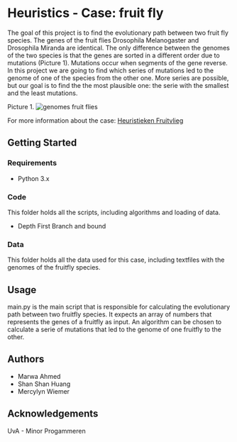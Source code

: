 # Heuristics - Case: fruit fly #

The goal of this project is to find the evolutionary path between two fruit fly species. The genes of the fruit flies Drosophila Melanogaster and Drosophila Miranda are identical. The only difference between the genomes of the two species is that the genes are sorted in a different order due to mutations (Picture 1). Mutations occur when segments of the gene reverse. In this project we are going to find which series of mutations led to the genome of one of the species from the other one. More series are possible, but our goal is to find the the most plausible one: the serie with the smallest and the least mutations.

Picture 1.
![genomes fruit flies](http://heuristieken.nl/wiki/images/0/03/Tweegenomen.gif)


For more information about the case:
[Heuristieken Fruitvlieg](http://heuristieken.nl/wiki/index.php?title=Fruitvliegen)

## Getting Started ##

### Requirements ###
- Python 3.x

### Code ###
This folder holds all the scripts, including algorithms and loading of data.
- Depth First Branch and bound

### Data ###
This folder holds all the data used for this case, including textfiles with the genomes of the fruitfly species.

## Usage ##
main.py is the main script that is responsible for calculating the evolutionary path between two fruitfly species. It expects an array of numbers that represents the genes of a fruitfly as input. An algorithm can be chosen to calculate a serie of mutations that led to the genome of one fruitfly to the other.

## Authors ##
- Marwa Ahmed
- Shan Shan Huang
- Mercylyn Wiemer

## Acknowledgements ##
UvA - Minor Progammeren

